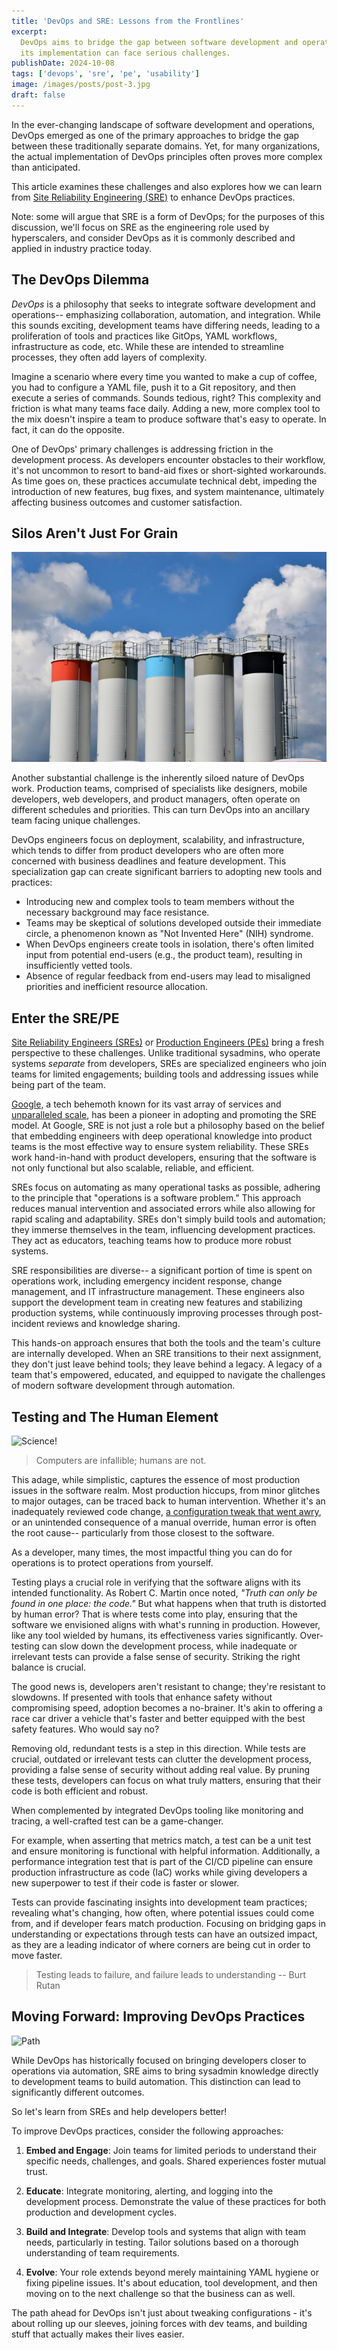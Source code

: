 ```yaml
---
title: 'DevOps and SRE: Lessons from the Frontlines'
excerpt:
  DevOps aims to bridge the gap between software development and operations, but
  its implementation can face serious challenges.
publishDate: 2024-10-08
tags: ['devops', 'sre', 'pe', 'usability']
image: /images/posts/post-3.jpg
draft: false
---
```


In the ever-changing landscape of software development and operations, DevOps
emerged as one of the primary approaches to bridge the gap between these
traditionally separate domains. Yet, for many organizations, the actual
implementation of DevOps principles often proves more complex than anticipated.

This article examines these challenges and also explores how we can learn from
[Site Reliability Engineering (SRE)](https://sre.google) to enhance DevOps
practices.

Note: some will argue that SRE is a form of DevOps; for the purposes of this
discussion, we'll focus on SRE as the engineering role used by hyperscalers, and
consider DevOps as it is commonly described and applied in industry practice
today.

## The DevOps Dilemma

_DevOps_ is a philosophy that seeks to integrate software development and
operations-- emphasizing collaboration, automation, and integration. While this
sounds exciting, development teams have differing needs, leading to a
proliferation of tools and practices like GitOps, YAML workflows, infrastructure
as code, etc. While these are intended to streamline processes, they often add
layers of complexity.

Imagine a scenario where every time you wanted to make a cup of coffee, you had
to configure a YAML file, push it to a Git repository, and then execute a series
of commands. Sounds tedious, right? This complexity and friction is what many
teams face daily. Adding a new, more complex tool to the mix doesn't inspire a
team to produce software that's easy to operate. In fact, it can do the
opposite.

One of DevOps' primary challenges is addressing friction in the development
process. As developers encounter obstacles to their workflow, it's not uncommon
to resort to band-aid fixes or short-sighted workarounds. As time goes on, these
practices accumulate technical debt, impeding the introduction of new features,
bug fixes, and system maintenance, ultimately affecting business outcomes and
customer satisfaction.

## Silos Aren't Just For Grain

![Silo](./devops-pe/waldemar-7kSnMLGoR9w-unsplash.jpg)

Another substantial challenge is the inherently siloed nature of DevOps work.
Production teams, comprised of specialists like designers, mobile developers,
web developers, and product managers, often operate on different schedules and
priorities. This can turn DevOps into an ancillary team facing unique
challenges.

DevOps engineers focus on deployment, scalability, and infrastructure, which
tends to differ from product developers who are often more concerned with
business deadlines and feature development. This specialization gap can create
significant barriers to adopting new tools and practices:

- Introducing new and complex tools to team members without the necessary
  background may face resistance.
- Teams may be skeptical of solutions developed outside their immediate circle,
  a phenomenon known as "Not Invented Here" (NIH) syndrome.
- When DevOps engineers create tools in isolation, there's often limited input
  from potential end-users (e.g., the product team), resulting in insufficiently
  vetted tools.
- Absence of regular feedback from end-users may lead to misaligned priorities
  and inefficient resource allocation.

## Enter the SRE/PE

[Site Reliability Engineers (SREs)](https://sre.google/books/) or
[Production Engineers (PEs)](https://engineering.fb.com/category/production-engineering/)
bring a fresh perspective to these challenges. Unlike traditional sysadmins, who
operate systems _separate_ from developers, SREs are specialized engineers who
join teams for limited engagements; building tools and addressing issues while
being part of the team.

[Google](https://google.com), a tech behemoth known for its vast array of
services and [unparalleled scale](https://www.youtube.com/watch?v=3t6L-FlfeaI),
has been a pioneer in adopting and promoting the SRE model. At Google, SRE is
not just a role but a philosophy based on the belief that embedding engineers
with deep operational knowledge into product teams is the most effective way to
ensure system reliability. These SREs work hand-in-hand with product developers,
ensuring that the software is not only functional but also scalable, reliable,
and efficient.

SREs focus on automating as many operational tasks as possible, adhering to the
principle that "operations is a software problem." This approach reduces manual
intervention and associated errors while also allowing for rapid scaling and
adaptability. SREs don't simply build tools and automation; they immerse
themselves in the team, influencing development practices. They act as
educators, teaching teams how to produce more robust systems.

SRE responsibilities are diverse-- a significant portion of time is spent on
operations work, including emergency incident response, change management, and
IT infrastructure management. These engineers also support the development team
in creating new features and stabilizing production systems, while continuously
improving processes through post-incident reviews and knowledge sharing.

This hands-on approach ensures that both the tools and the team's culture are
internally developed. When an SRE transitions to their next assignment, they
don't just leave behind tools; they leave behind a legacy. A legacy of a team
that's empowered, educated, and equipped to navigate the challenges of modern
software development through automation.

## Testing and The Human Element

![Science!](./devops-pe/testing.png)

> Computers are infallible; humans are not.

This adage, while simplistic, captures the essence of most production issues in
the software realm. Most production hiccups, from minor glitches to major
outages, can be traced back to human intervention. Whether it's an inadequately
reviewed code change,
[a configuration tweak that went awry](https://engineering.fb.com/2021/10/05/networking-traffic/outage-details/),
or an unintended consequence of a manual override, human error is often the root
cause-- particularly from those closest to the software.

As a developer, many times, the most impactful thing you can do for operations
is to protect operations from yourself.

Testing plays a crucial role in verifying that the software aligns with its
intended functionality. As Robert C. Martin once noted, _"Truth can only be
found in one place: the code."_ But what happens when that truth is distorted by
human error? That is where tests come into play, ensuring that the software we
envisioned aligns with what's running in production. However, like any tool
wielded by humans, its effectiveness varies significantly. Over-testing can slow
down the development process, while inadequate or irrelevant tests can provide a
false sense of security. Striking the right balance is crucial.

The good news is, developers aren't resistant to change; they're resistant to
slowdowns. If presented with tools that enhance safety without compromising
speed, adoption becomes a no-brainer. It's akin to offering a race car driver a
vehicle that's faster and better equipped with the best safety features. Who
would say no?

Removing old, redundant tests is a step in this direction. While tests are
crucial, outdated or irrelevant tests can clutter the development process,
providing a false sense of security without adding real value. By pruning these
tests, developers can focus on what truly matters, ensuring that their code is
both efficient and robust.

When complemented by integrated DevOps tooling like monitoring and tracing, a
well-crafted test can be a game-changer.

For example, when asserting that metrics match, a test can be a unit test and
ensure monitoring is functional with helpful information. Additionally, a
performance integration test that is part of the CI/CD pipeline can ensure
production infrastructure as code (IaC) works while giving developers a new
superpower to test if their code is faster or slower.

Tests can provide fascinating insights into development team practices;
revealing what's changing, how often, where potential issues could come from,
and if developer fears match production. Focusing on bridging gaps in
understanding or expectations through tests can have an outsized impact, as they
are a leading indicator of where corners are being cut in order to move faster.

> Testing leads to failure, and failure leads to understanding -- Burt Rutan

## Moving Forward: Improving DevOps Practices

![Path](./devops-pe/path.png)

While DevOps has historically focused on bringing developers closer to
operations via automation, SRE aims to bring sysadmin knowledge directly to
development teams to build automation. This distinction can lead to
significantly different outcomes.

So let's learn from SREs and help developers better!

To improve DevOps practices, consider the following approaches:

1. **Embed and Engage**: Join teams for limited periods to understand their
   specific needs, challenges, and goals. Shared experiences foster mutual
   trust.

2. **Educate**: Integrate monitoring, alerting, and logging into the development
   process. Demonstrate the value of these practices for both production and
   development cycles.

3. **Build and Integrate**: Develop tools and systems that align with team
   needs, particularly in testing. Tailor solutions based on a thorough
   understanding of team requirements.

4. **Evolve**: Your role extends beyond merely maintaining YAML hygiene or
   fixing pipeline issues. It's about education, tool development, and then
   moving on to the next challenge so that the business can as well.

The path ahead for DevOps isn't just about tweaking configurations - it's about
rolling up our sleeves, joining forces with dev teams, and building stuff that
actually makes their lives easier.
